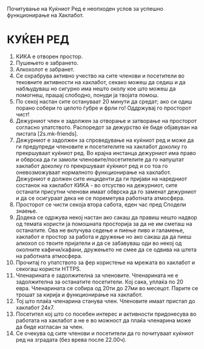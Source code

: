 Почитување на Куќниот Ред е неопходен услов за успешно функционирање на Хаклабот.

КУЌЕН РЕД
====================

1. КИКА е отворен простор.
2. Пушењето е забрането.
3. Алкохолот е забранет.
4. Се охрабрува активно учество на сите членови и посетители во тековните активности на хаклабот, секако можеш да седиш и да набљудуваш но сигурно има нешто околу кое што можеш да помогнеш, прашај слободно, понуди ја твојата помош.
5. По секој настан сите остануваат 20 минути да средат; ако си одиш порано собери го целото ѓубре и фрли го! Оддржувај го просторот чист!
6. Дежурниот член е задолжен за отворање и затворање на просторот согласно упатството. Распоредот за дежурство ќе биде објавуван на листата [2s.mk-friends].
7. Дежурниот е задолжен за спроведување на куќниот ред и може да ги предупреди членовите и посетителите на хаклабот доколку го прекршуваат куќниот ред. Во крајна инстанца дежурниот има право и обврска да ги замоли членовите/посетителите да го напуштат хаклабот доколку го прекршуваат ќуќниот ред и со тоа го оневозможуваат нормалното функционирање на хаклабот. Дежурниот е должен сите инциденти да ги пријави на наредниот состанок на хаклабот КИКА - во отсуство на дежурниот, сите останати присутни членови имаат обврска да го заменат дежурниот и да се осигураат дека не се пореметува работната атмосфера.
8. Просторот се чисти секоја втора сабота, еден час пред Сподели знаење.
9. Додека се одржува некој настан ако сакаш да правиш нешто надвор од темата користи ја помошната просторија за да не им сметаш на останатите. Ова не вклучува седење и пиење пиво и галамење, хаклабот е простор за работа и дружење но ако сакаш да да пиеш алкохол со твоите пријатели и да се забавуваш оди во некој од околните кафичи/кафани, дружењето не смее да се одвива на штета на работната атмосфера.
10. Прочитај го упатството за фер користење на мрежата во хаклабот и секогаш користи HTTPS.
11. Членарината е задолжителна за членовите. Члeнарината не е задолжителна за останатите посетители. Кој сака, уплаќа по 20 евра. Членарината се собира од 20ти до 27ми во месецот. Парите се трошат за кирија и функционирање на хаклабот.
12. Тој што плаќа членарина станува член. Членовите имаат пристап до хаклабот 24x7.
13. Посетител кој што со посебен интерес и активности придонесува во работата на хаклабот а не е во можност да плаќа членарина може да биде изгласан за член.
14. Се очекува од сите членови и посетители да го почитуваат куќниот ред на зградата (без врева после 22.00ч).
